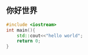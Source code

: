 ## 你好世界

~~~ cpp
#include <iostream>
int main(){
    std::cout<<"hello world";
    return 0;
}
~~~

